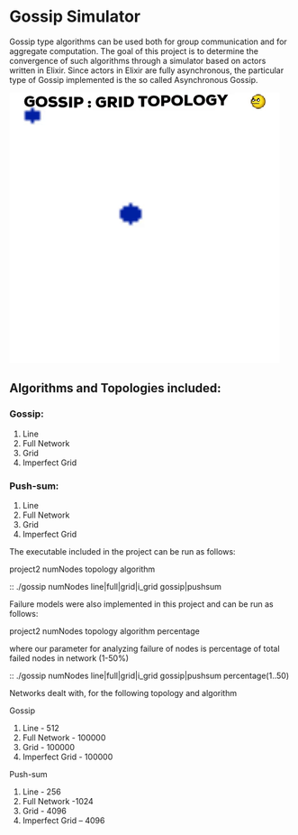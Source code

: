 # Gossip Simulator
Gossip type algorithms can be used both for group communication and for aggregate computation. The goal of this project is to determine the convergence of such algorithms through a simulator based on actors written in Elixir. Since actors in Elixir are fully asynchronous, the particular type of Gossip implemented is the so called Asynchronous Gossip.


![alt text](https://github.com/mohitisrani/DOS-Gossip-Simulator/blob/master/giphy.gif "Logo Title Text 1")


## Algorithms and Topologies included:

### Gossip:

1. Line
2. Full Network
3. Grid
4. Imperfect Grid

### Push-sum:

1. Line
2. Full Network
3. Grid
4. Imperfect Grid

The executable included in the project can be run as follows:

project2 numNodes topology algorithm

::   ./gossip    numNodes    line|full|grid|i\_grid    gossip|pushsum



Failure models were also implemented in this project and can be run as follows:

project2 numNodes topology algorithm percentage

where our parameter for analyzing failure of nodes is percentage of total failed nodes in network (1-50%)

::   ./gossip    numNodes    line|full|grid|i\_grid    gossip|pushsum  percentage(1..50)

Networks dealt with, for the following topology and algorithm

Gossip

1. Line  -  512
2. Full Network - 100000
3. Grid - 100000
4. Imperfect Grid - 100000

Push-sum

1. Line - 256
2. Full Network -1024
3. Grid - 4096
4. Imperfect Grid – 4096



